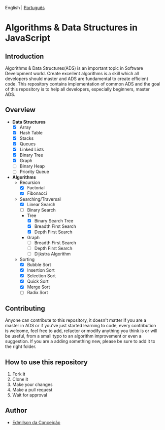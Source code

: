 English | [Português](https://github.com/data-structures-n-algorithms/javascript/blob/master/README-PT.md)

# Algorithms & Data Structures in JavaScript

## Introduction
Algorithms & Data Structures(ADS) is an important topic in Software Development world. Create excellent algorithms is a skill which all developers should master and ADS are fundamental to create efficient code. This repository contains implementation of common ADS and the goal of this repository is to help all developers, especially beginners, master ADS.

## Overview
- **Data Structures** 
  - [x] Array
  - [x] Hash Table
  - [x] Stacks
  - [x] Queues
  - [x] Linked Lists
  - [x] Binary Tree
  - [x] Graph
  - [ ] Binary Heap
  - [ ] Priority Queue

- **Algorithms**
  - Recursion
    - [x] Factorial
    - [x] Fibonacci
  - Searching/Traversal
    - [x] Linear Search
    - [ ] Binary Search
    - Tree
      - [x] Binary Search Tree
      - [x] Breadth First Search
      - [x] Depth First Search
    - Graph
      - [ ] Breadth First Search
      - [ ] Depth First Search
      - [ ] Dijkstra Algorithm
  - Sorting
    - [x] Bubble Sort
    - [x] Insertion Sort
    - [x] Selection Sort
    - [x] Quick Sort
    - [x] Merge Sort
    - [ ] Radix Sort

## Contributing
Anyone can contribute to this repository, it doesn't matter if you are a master in ADS or if you've just started learning to code, every contribution is welcome, feel free to add, refactor or modify anything you think is or will be useful, from a small typo to an algorithm improvement or even a suggestion. If you are a adding something new, please be sure to add it to the right folder.

## How to use this repository
1. Fork it
2. Clone it
3. Make your changes
4. Make a pull request
5. Wait for approval

## Author
- [Edmilson da Conceição](https://github.com/Edmilson-C)
